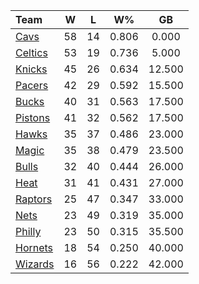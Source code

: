 | Team                            |  W  |  L  |  W%   |   GB   |
|:--------------------------------|:---:|:---:|:-----:|:------:|
| [Cavs](/r/clevelandcavs)        | 58  | 14  | 0.806 | 0.000  |
| [Celtics](/r/bostonceltics)     | 53  | 19  | 0.736 | 5.000  |
| [Knicks](/r/NYKnicks)           | 45  | 26  | 0.634 | 12.500 |
| [Pacers](/r/pacers)             | 42  | 29  | 0.592 | 15.500 |
| [Bucks](/r/MkeBucks)            | 40  | 31  | 0.563 | 17.500 |
| [Pistons](/r/DetroitPistons)    | 41  | 32  | 0.562 | 17.500 |
| [Hawks](/r/AtlantaHawks)        | 35  | 37  | 0.486 | 23.000 |
| [Magic](/r/OrlandoMagic)        | 35  | 38  | 0.479 | 23.500 |
| [Bulls](/r/chicagobulls)        | 32  | 40  | 0.444 | 26.000 |
| [Heat](/r/heat)                 | 31  | 41  | 0.431 | 27.000 |
| [Raptors](/r/torontoraptors)    | 25  | 47  | 0.347 | 33.000 |
| [Nets](/r/GoNets)               | 23  | 49  | 0.319 | 35.000 |
| [Philly](/r/sixers)             | 23  | 50  | 0.315 | 35.500 |
| [Hornets](/r/CharlotteHornets)  | 18  | 54  | 0.250 | 40.000 |
| [Wizards](/r/washingtonwizards) | 16  | 56  | 0.222 | 42.000 |